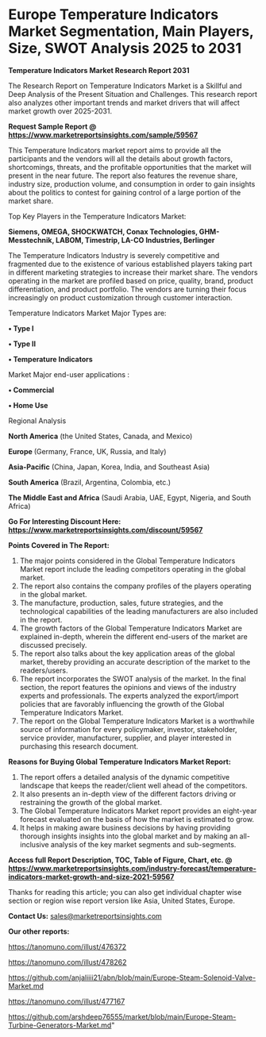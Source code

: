  # Europe Temperature Indicators Market Segmentation, Main Players, Size, SWOT Analysis 2025 to 2031

<strong>Temperature Indicators Market Research Report 2031</strong>

The Research Report on Temperature Indicators Market is a Skillful and Deep Analysis of the Present Situation and Challenges. This research report also analyzes other important trends and market drivers that will affect market growth over 2025-2031.

<strong>Request Sample Report @ <a href=https://www.marketreportsinsights.com/sample/59567>https://www.marketreportsinsights.com/sample/59567</a></strong>

This Temperature Indicators market report aims to provide all the participants and the vendors will all the details about growth factors, shortcomings, threats, and the profitable opportunities that the market will present in the near future. The report also features the revenue share, industry size, production volume, and consumption in order to gain insights about the politics to contest for gaining control of a large portion of the market share.

Top Key Players in the Temperature Indicators Market:

<strong>Siemens, OMEGA, SHOCKWATCH, Conax Technologies, GHM-Messtechnik, LABOM, Timestrip, LA-CO Industries, Berlinger</strong>

The Temperature Indicators Industry is severely competitive and fragmented due to the existence of various established players taking part in different marketing strategies to increase their market share. The vendors operating in the market are profiled based on price, quality, brand, product differentiation, and product portfolio. The vendors are turning their focus increasingly on product customization through customer interaction.

Temperature Indicators Market Major Types are:

<strong>• Type I

• Type II

• Temperature Indicators</strong>

Market Major end-user applications :

<strong>• Commercial

• Home Use</strong>

Regional Analysis

</u><strong><b>North America</b></strong> (the United States, Canada, and Mexico)

<strong><b>Europe </b></strong>(Germany, France, UK, Russia, and Italy)

<strong><b>Asia-Pacific</b></strong> (China, Japan, Korea, India, and Southeast Asia)

<strong><b>South America</b></strong> (Brazil, Argentina, Colombia, etc.)

<strong><b>The Middle East and Africa</b></strong> (Saudi Arabia, UAE, Egypt, Nigeria, and South Africa)

<strong>Go For Interesting Discount Here: <a href=https://www.marketreportsinsights.com/discount/59567>https://www.marketreportsinsights.com/discount/59567</a></strong>

<strong>Points Covered in The Report:</strong>
<ol>
  <li>The major points considered in the Global Temperature Indicators Market report include the leading competitors operating in the global market.</li>
  <li>The report also contains the company profiles of the players operating in the global market.</li>
  <li>The manufacture, production, sales, future strategies, and the technological capabilities of the leading manufacturers are also included in the report.</li>
  <li>The growth factors of the Global Temperature Indicators Market are explained in-depth, wherein the different end-users of the market are discussed precisely.</li>
  <li>The report also talks about the key application areas of the global market, thereby providing an accurate description of the market to the readers/users.</li>
  <li>The report incorporates the SWOT analysis of the market. In the final section, the report features the opinions and views of the industry experts and professionals. The experts analyzed the export/import policies that are favorably influencing the growth of the Global Temperature Indicators Market.</li>
  <li>The report on the Global Temperature Indicators Market is a worthwhile source of information for every policymaker, investor, stakeholder, service provider, manufacturer, supplier, and player interested in purchasing this research document.</li>
</ol>
<strong>Reasons for Buying Global Temperature Indicators Market Report:</strong>

<ol>
  <li>The report offers a detailed analysis of the dynamic competitive landscape that keeps the reader/client well ahead of the competitors.</li>
  <li>It also presents an in-depth view of the different factors driving or restraining the growth of the global market.</li>
  <li>The Global Temperature Indicators Market report provides an eight-year forecast evaluated on the basis of how the market is estimated to grow.</li>
  <li>It helps in making aware business decisions by having providing thorough insights insights into the global market and by making an all-inclusive analysis of the key market segments and sub-segments.</li>
</ol>
<strong>Access full Report Description, TOC, Table of Figure, Chart, etc. @ <a href=https://www.marketreportsinsights.com/industry-forecast/temperature-indicators-market-growth-and-size-2021-59567>https://www.marketreportsinsights.com/industry-forecast/temperature-indicators-market-growth-and-size-2021-59567</a></strong>


Thanks for reading this article; you can also get individual chapter wise section or region wise report version like Asia, United States, Europe.

<strong>Contact Us:</strong>
sales@marketreportsinsights.com

<strong>Our other reports:</strong>

<a href=https://tanomuno.com/illust/476372>https://tanomuno.com/illust/476372</a>

<a href=https://tanomuno.com/illust/478262>https://tanomuno.com/illust/478262</a>

<a href=https://github.com/anjaliiii21/abn/blob/main/Europe-Steam-Solenoid-Valve-Market.md>https://github.com/anjaliiii21/abn/blob/main/Europe-Steam-Solenoid-Valve-Market.md</a>

<a href=https://tanomuno.com/illust/477167>https://tanomuno.com/illust/477167</a>

<a href=https://github.com/arshdeep76555/market/blob/main/Europe-Steam-Turbine-Generators-Market.md>https://github.com/arshdeep76555/market/blob/main/Europe-Steam-Turbine-Generators-Market.md</a>"
